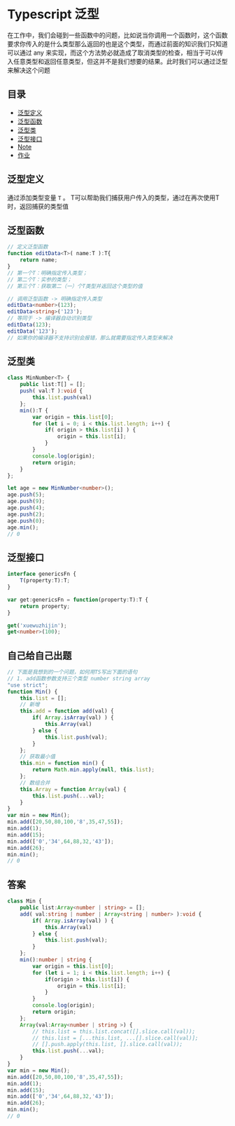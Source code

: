 # Typescript 泛型

在工作中，我们会碰到一些函数中的问题，比如说当你调用一个函数时，这个函数要求你传入的是什么类型那么返回的也是这个类型，而通过前面的知识我们只知道可以通过 any 来实现，而这个方法势必就造成了取消类型的检查，相当于可以传入任意类型和返回任意类型，但这并不是我们想要的结果。此时我们可以通过泛型来解决这个问题

## 目录

* [泛型定义](#泛型定义)
* [泛型函数](#泛型函数)
* [泛型类](#泛型类)
* [泛型接口](#泛型接口)
* [Note](#Note)
* [作业](#自己给自己出题)

## 泛型定义

通过添加类型变量 `T` 。 T可以帮助我们捕获用户传入的类型，通过在再次使用T时，返回捕获的类型值

## 泛型函数

```TypeScript
// 定义泛型函数
function editData<T>( name:T ):T{
    return name;
}
// 第一个T：明确指定传入类型；
// 第二个T：实参的类型；
// 第三个T：获取第二（一）个T类型并返回这个类型的值

// 调用泛型函数 -> 明确指定传入类型
editData<number>(123);
editData<string>('123');
// 等同于 -> 编译器自动识别类型
editData(123);
editData('123');
// 如果你的编译器不支持识别会报错，那么就需要指定传入类型来解决
```

## 泛型类

```TypeScript
class MinNumber<T> {
    public list:T[] = [];
    push( val:T ):void {
        this.list.push(val)
    };
    min():T {
        var origin = this.list[0];
        for (let i = 0; i < this.list.length; i++) {
            if( origin > this.list[i] ) {
                origin = this.list[i];
            }
        }
        console.log(origin);
        return origin;
    }
};

let age = new MinNumber<number>();
age.push(5);
age.push(9);
age.push(4);
age.push(2);
age.push(0);
age.min();
// 0
```

## 泛型接口

```TypeScript
interface genericsFn {
    T(property:T):T;
}

var get:genericsFn = function(property:T):T {
    return property;
}

get('xuewuzhijin');
get<number>(100);
```

## 自己给自己出题

```JavaScript
// 下面是我想到的一个问题，如何用TS写出下面的语句
// 1. add函数参数支持三个类型 number string array
"use strict";
function Min() {
    this.list = [];
    // 新增
    this.add = function add(val) {
        if( Array.isArray(val) ) {
            this.Array(val)
        } else {
            this.list.push(val);
        }
    };
    // 获取最小值
    this.min = function min() {
        return Math.min.apply(null, this.list);
    };
    // 数组合并
    this.Array = function Array(val) {
        this.list.push(...val);
    }
}
var min = new Min();
min.add([20,50,80,100,'8',35,47,55]);
min.add(1);
min.add(15);
min.add(['0','34',64,88,32,'43']);
min.add(26);
min.min();
// 0
```

## 答案

```TypeScript
class Min {
    public list:Array<number | string> = [];
    add( val:string | number | Array<string | number> ):void {
        if( Array.isArray(val) ) {
            this.Array(val)
        } else {
            this.list.push(val);
        }
    };
    min():number | string {
        var origin = this.list[0];
        for (let i = 1; i < this.list.length; i++) {
            if(origin > this.list[i]) {
                origin = this.list[i];
            }
        }
        console.log(origin);
        return origin;
    };
    Array(val:Array<number | string >) {
        // this.list = this.list.concat([].slice.call(val));
        // this.list = [...this.list, ...[].slice.call(val)];
        // [].push.apply(this.list, [].slice.call(val));
        this.list.push(...val);
    }
}
var min = new Min();
min.add([20,50,80,100,'8',35,47,55]);
min.add(1);
min.add(15);
min.add(['0','34',64,88,32,'43']);
min.add(26);
min.min();
// 0
```
